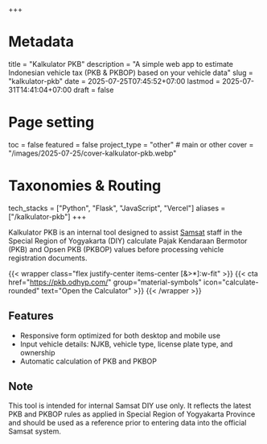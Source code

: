 +++
# Metadata
title = "Kalkulator PKB"
description = "A simple web app to estimate Indonesian vehicle tax (PKB & PKBOP) based on your vehicle data" 
slug = "kalkulator-pkb"
date = 2025-07-25T07:45:52+07:00
lastmod = 2025-07-31T14:41:04+07:00
draft = false

# Page setting
toc = false
featured = false
project_type = "other" # main or other
cover = "/images/2025-07-25/cover-kalkulator-pkb.webp"

# Taxonomies & Routing
tech_stacks = ["Python", "Flask", "JavaScript", "Vercel"]
aliases = ["/kalkulator-pkb"]
+++

Kalkulator PKB is an internal tool designed to assist [Samsat](https://samsat-jogjaprov.id/) staff in the Special Region of Yogyakarta (DIY) calculate Pajak Kendaraan Bermotor (PKB) and Opsen PKB (PKBOP) values before processing vehicle registration documents.

{{< wrapper class="flex justify-center items-center [&>*]:w-fit" >}}
{{< cta href="https://pkb.odhyp.com/" group="material-symbols" icon="calculate-rounded" text="Open the Calculator" >}}
{{< /wrapper >}}

## Features

- Responsive form optimized for both desktop and mobile use
- Input vehicle details: NJKB, vehicle type, license plate type, and ownership
- Automatic calculation of PKB and PKBOP

## Note

This tool is intended for internal Samsat DIY use only. It reflects the latest PKB and PKBOP rules as applied in Special Region of Yogyakarta Province and should be used as a reference prior to entering data into the official Samsat system.
